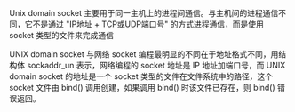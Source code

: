 Unix domain socket 主要用于同一主机上的进程间通信。与主机间的进程通信不同，它不是通过 "IP地址 + TCP或UDP端口号" 的方式进程通信，而是使用 socket 类型的文件来完成通信

UNIX domain socket 与网络 socket 编程最明显的不同在于地址格式不同，用结构体 sockaddr_un 表示，网络编程的 socket 地址是 IP 地址加端口号，而 UNIX domain socket 的地址是一个 socket 类型的文件在文件系统中的路径，这个 socket 文件由 bind() 调用创建，如果调用 bind() 时该文件已存在，则 bind() 错误返回。